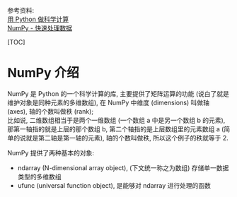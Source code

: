 参考资料:<br>
[用 Python 做科学计算](http://old.sebug.net/paper/books/scipydoc/index.html)<br>
[NumPy - 快速处理数据](http://old.sebug.net/paper/books/scipydoc/numpy_intro.html)

[TOC]

# NumPy 介绍
NumPy 是 Python 的一个科学计算的库, 主要提供了矩阵运算的功能 (说白了就是维护对象是同种元素的多维数组), 在 NumPy 中维度 (dimensions) 叫做轴 (axes), 轴的个数叫做秩 (rank);<br>
比如说, 二维数组相当于是两个一维数组 (一个数组 a 中是另一个数组 b 的元素), 那第一轴指的就是上层的那个数组 b, 第二个轴指的是上层数组里的元素数组 a (简单的说就是第二轴是第一轴的元素), 轴的个数叫做秩, 所以这个例子的秩就等于 2.

NumPy 提供了两种基本的对象:

- ndarray (N-dimensional array object), (下文统一称之为数组) 存储单一数据类型的多维数组
- ufunc (universal function object), 是能够对 ndarray 进行处理的函数


